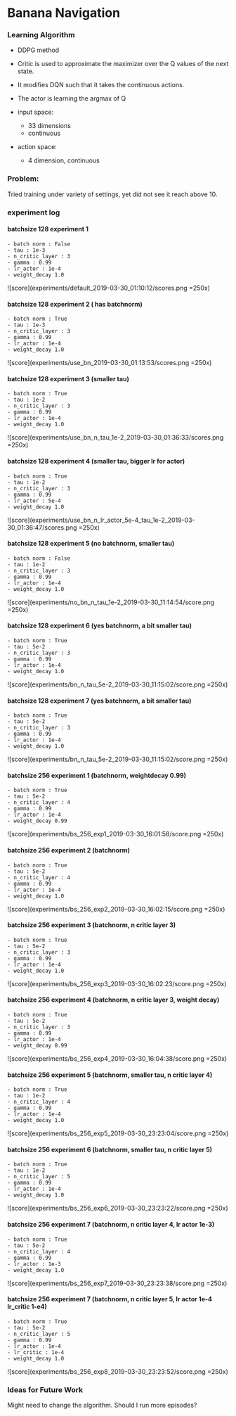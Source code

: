 # Banana Navigation

### Learning Algorithm
- DDPG method
- Critic is used to approximate the maximizer over the Q values of the next state. 
- It modifies DQN such that it takes the continuous actions. 
- The actor is learning the argmax of Q

- input space: 
    - 33 dimensions
    - continuous
- action space: 
    - 4 dimension, continuous


### Problem:
Tried training under variety of settings, yet did not see it reach above 10.  

### experiment log

#### batchsize 128 experiment 1
    - batch norm : False
    - tau : 1e-3
    - n_critic_layer : 3
    - gamma : 0.99
    - lr_actor : 1e-4
    - weight_decay 1.0

![score](experiments/default_2019-03-30_01:10:12/scores.png =250x)

#### batchsize 128 experiment 2 ( has batchnorm)
    - batch norm : True
    - tau : 1e-3
    - n_critic_layer : 3
    - gamma : 0.99
    - lr_actor : 1e-4
    - weight_decay 1.0

![score](experiments/use_bn_2019-03-30_01:13:53/scores.png =250x)


#### batchsize 128 experiment 3 (smaller tau)
    - batch norm : True
    - tau : 1e-2
    - n_critic_layer : 3
    - gamma : 0.99
    - lr_actor : 1e-4
    - weight_decay 1.0

![score](experiments/use_bn_n_tau_1e-2_2019-03-30_01:36:33/scores.png =250x)


#### batchsize 128 experiment 4 (smaller tau, bigger lr for actor)
    - batch norm : True
    - tau : 1e-2
    - n_critic_layer : 3
    - gamma : 0.99
    - lr_actor : 5e-4
    - weight_decay 1.0

![score](experiments/use_bn_n_lr_actor_5e-4_tau_1e-2_2019-03-30_01:36:47/scores.png =250x)


#### batchsize 128 experiment 5 (no batchnorm, smaller tau)
    - batch norm : False
    - tau : 1e-2
    - n_critic_layer : 3
    - gamma : 0.99
    - lr_actor : 1e-4
    - weight_decay 1.0

![score](experiments/no_bn_n_tau_1e-2_2019-03-30_11:14:54/score.png =250x)


#### batchsize 128 experiment 6 (yes batchnorm, a bit smaller tau)
    - batch norm : True
    - tau : 5e-2
    - n_critic_layer : 3
    - gamma : 0.99
    - lr_actor : 1e-4
    - weight_decay 1.0

![score](experiments/bn_n_tau_5e-2_2019-03-30_11:15:02/score.png =250x)


#### batchsize 128 experiment 7 (yes batchnorm, a bit smaller tau)
    - batch norm : True
    - tau : 5e-2
    - n_critic_layer : 3
    - gamma : 0.99
    - lr_actor : 1e-4
    - weight_decay 1.0

![score](experiments/bn_n_tau_5e-2_2019-03-30_11:15:02/score.png =250x)


#### batchsize 256 experiment 1 (batchnorm, weightdecay 0.99)
    - batch norm : True
    - tau : 5e-2
    - n_critic_layer : 4
    - gamma : 0.99
    - lr_actor : 1e-4
    - weight_decay 0.99

![score](experiments/bs_256_exp1_2019-03-30_16:01:58/score.png =250x)

#### batchsize 256 experiment 2 (batchnorm)
    - batch norm : True
    - tau : 5e-2
    - n_critic_layer : 4
    - gamma : 0.99
    - lr_actor : 1e-4
    - weight_decay 1.0

![score](experiments/bs_256_exp2_2019-03-30_16:02:15/score.png =250x)


#### batchsize 256 experiment 3 (batchnorm, n critic layer 3)
    - batch norm : True
    - tau : 5e-2
    - n_critic_layer : 3
    - gamma : 0.99
    - lr_actor : 1e-4
    - weight_decay 1.0

![score](experiments/bs_256_exp3_2019-03-30_16:02:23/score.png =250x)


#### batchsize 256 experiment 4 (batchnorm, n critic layer 3, weight decay)
    - batch norm : True
    - tau : 5e-2
    - n_critic_layer : 3
    - gamma : 0.99
    - lr_actor : 1e-4
    - weight_decay 0.99

![score](experiments/bs_256_exp4_2019-03-30_16:04:38/score.png =250x)


#### batchsize 256 experiment 5 (batchnorm, smaller tau, n critic layer 4)
    - batch norm : True
    - tau : 1e-2
    - n_critic_layer : 4
    - gamma : 0.99
    - lr_actor : 1e-4
    - weight_decay 1.0

![score](experiments/bs_256_exp5_2019-03-30_23:23:04/score.png =250x)


#### batchsize 256 experiment 6 (batchnorm, smaller tau, n critic layer 5)
    - batch norm : True
    - tau : 1e-2
    - n_critic_layer : 5
    - gamma : 0.99
    - lr_actor : 1e-4
    - weight_decay 1.0

![score](experiments/bs_256_exp6_2019-03-30_23:23:22/score.png =250x)

#### batchsize 256 experiment 7 (batchnorm, n critic layer 4, lr actor 1e-3)
    - batch norm : True
    - tau : 5e-2
    - n_critic_layer : 4
    - gamma : 0.99
    - lr_actor : 1e-3
    - weight_decay 1.0

![score](experiments/bs_256_exp7_2019-03-30_23:23:38/score.png =250x)


#### batchsize 256 experiment 7 (batchnorm, n critic layer 5, lr actor 1e-4 lr_critic 1-e4)
    - batch norm : True
    - tau : 5e-2
    - n_critic_layer : 5
    - gamma : 0.99
    - lr_actor : 1e-4
    - lr_critic : 1e-4
    - weight_decay 1.0

![score](experiments/bs_256_exp8_2019-03-30_23:23:52/score.png =250x)


### Ideas for Future Work
Might need to change the algorithm. Should I run more episodes?
